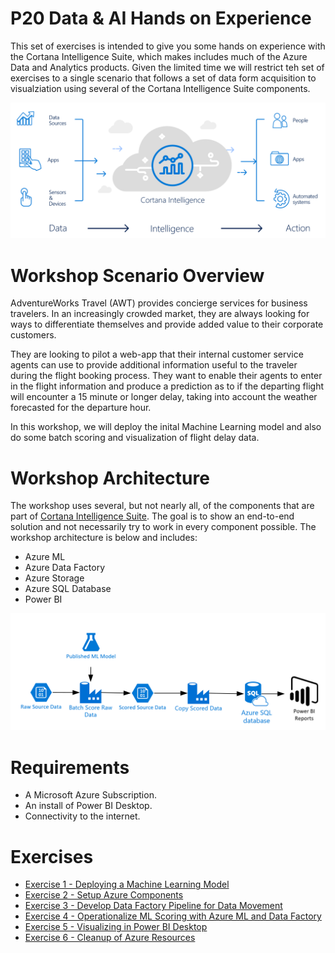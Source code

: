 # P20 Data & AI Hands on Experience

This set of exercises is intended to give you some hands on experience with the Cortana Intelligence Suite, which makes includes much of the Azure Data and Analytics products.  Given the limited time we will restrict teh set of exercises to a single scenario that follows a set of data form acquisition to visualziation using several of the Cortana Intelligence Suite components.

![Screenshot](images/cis_header.png)

# Workshop Scenario Overview

AdventureWorks Travel (AWT) provides concierge services for business travelers. In an increasingly crowded market, they are always looking for ways to differentiate themselves and provide added value to their corporate customers.

They are looking to pilot a web-app that their internal customer service agents can use to provide additional information useful to the traveler during the flight booking process. They want to enable their agents to enter in the flight information and produce a prediction as to if the departing flight will encounter a 15 minute or longer delay, taking into account the weather forecasted for the departure hour.

In this workshop, we will deploy the inital Machine Learning model and also do some batch scoring and visualization of flight delay data.

# Workshop Architecture
The workshop uses several, but not nearly all, of the components that are part of [Cortana Intelligence Suite](https://www.microsoft.com/en-us/cloud-platform/cortana-intelligence-suite). The goal is to show an end-to-end solution and not necessarily try to work in every component possible. The workshop architecture is below and includes:

- Azure ML
- Azure Data Factory
- Azure Storage
- Azure SQL Database
- Power BI


![Screenshot](images/workshop_architecture.png)

# Requirements

- A Microsoft Azure Subscription.
- An install of Power BI Desktop.
- Connectivity to the internet. 

# Exercises

- [Exercise 1 - Deploying a Machine Learning Model](01_Exercise_1_-_Deploying_a_Machine_Learning_Model.md)
- [Exercise 2 - Setup Azure Components](02_Exercise_2_-_Setup_Azure_Components.md)
- [Exercise 3 - Develop Data Factory Pipeline for Data Movement](03_Exercise_3_-_Develop_Data_Factory_Pipeline_for_Data_Movement.md)
- [Exercise 4 - Operationalize ML Scoring with Azure ML and Data Factory](04_Exercise_4_-_Operationalize_ML_Scoring_with_Azure_ML_and_Data_Factory.md)
- [Exercise 5 - Visualizing in Power BI Desktop](05_Exercise_5_-_Visualizing_in_Power_BI_Desktop.md)
- [Exercise 6 - Cleanup of Azure Resources](06_Exercise_6_-_Cleanup_of_Azure_Resources.md)
